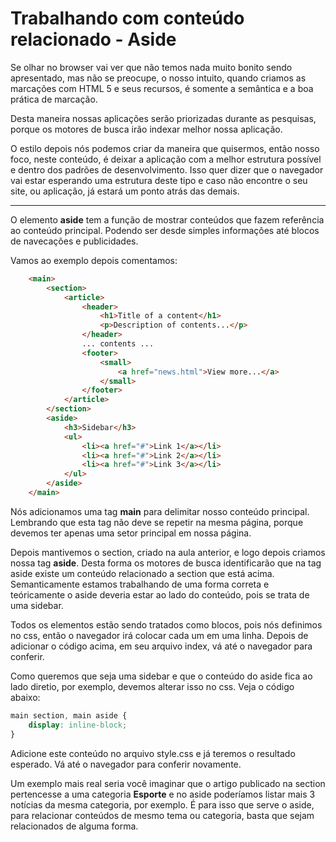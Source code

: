 # Trabalhando com conteúdo relacionado - Aside

Se olhar no browser vai ver que não temos nada muito bonito sendo apresentado, mas não se preocupe, o nosso intuito, quando criamos as marcações com HTML 5 e seus recursos, é somente a semântica e a boa prática de marcação.

Desta maneira nossas aplicações serão priorizadas durante as pesquisas, porque os motores de busca irão indexar melhor nossa aplicação.

O estilo depois nós podemos criar da maneira que quisermos, então nosso foco, neste conteúdo, é deixar a aplicação com a melhor estrutura possível e dentro dos padrões de desenvolvimento. Isso quer dizer que o navegador vai estar esperando uma estrutura deste tipo e caso não encontre o seu site, ou aplicação, já estará um ponto atrás das demais.

***

O elemento **aside** tem a função de mostrar conteúdos que fazem referência ao conteúdo principal. Podendo ser desde simples informações até blocos de navecações e publicidades.

Vamos ao exemplo depois comentamos:

```html
    <main>
        <section>
            <article>
                <header>
                    <h1>Title of a content</h1>
                    <p>Description of contents...</p>
                </header>
                ... contents ...
                <footer>
                    <small>
                        <a href="news.html">View more...</a>
                    </small>
                </footer>
            </article>
        </section>
        <aside>
            <h3>Sidebar</h3>
            <ul>
                <li><a href="#">Link 1</a></li>
                <li><a href="#">Link 2</a></li>
                <li><a href="#">Link 3</a></li>
            </ul>
        </aside>
    </main>
```

Nós adicionamos uma tag **main** para delimitar nosso conteúdo principal. Lembrando que esta tag não deve se repetir na mesma página, porque devemos ter apenas uma setor principal em nossa página.

Depois mantivemos o section, criado na aula anterior, e logo depois criamos nossa tag **aside**. Desta forma os motores de busca identificarão que na tag aside existe um conteúdo relacionado a section que está acima. Semanticamente estamos trabalhando de uma forma correta e teóricamente o aside deveria estar ao lado do conteúdo, pois se trata de uma sidebar.

Todos os elementos estão sendo tratados como blocos, pois nós definimos no css, então o navegador irá colocar cada um em uma linha. Depois de adicionar o código acima, em seu arquivo index, vá até o navegador para conferir.

Como queremos que seja uma sidebar e que o conteúdo do aside fica ao lado diretio, por exemplo, devemos alterar isso no css. Veja o código abaixo:

```css
main section, main aside {
    display: inline-block;
}
```

Adicione este conteúdo no arquivo style.css e já teremos o resultado esperado. Vá até o navegador para conferir novamente.

Um exemplo mais real seria você imaginar que o artigo publicado na section pertencesse a uma categoria **Esporte** e no aside poderíamos listar mais 3 notícias da mesma categoria, por exemplo. É para isso que serve o aside, para relacionar conteúdos de mesmo tema ou categoria, basta que sejam relacionados de alguma forma.
